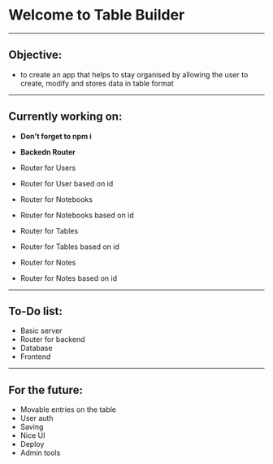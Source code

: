 # Welcome to Table Builder

---

## Objective:

-   to create an app that helps to stay organised by allowing the user to create, modify and stores data in table format

---

## Currently working on:

-   **Don't forget to npm i**
-   **Backedn Router**

-   Router for Users
-   Router for User based on id
-   Router for Notebooks
-   Router for Notebooks based on id
-   Router for Tables
-   Router for Tables based on id
-   Router for Notes
-   Router for Notes based on id

---

## To-Do list:

-   Basic server
-   Router for backend
-   Database
-   Frontend

---

## For the future:

-   Movable entries on the table
-   User auth
-   Saving
-   Nice UI
-   Deploy
-   Admin tools
